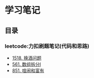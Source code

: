 # 学习笔记
## 目录
### leetcode:力扣刷题笔记(代码和思路)
- [1518. 换酒问题](./leetcode/1518-换酒问题.md)
- [561. 数组拆分I](./leetcode/561-数组拆分I.md)
- [851. 喧闹和富有](./leetcode/851-喧闹和富有.md)
